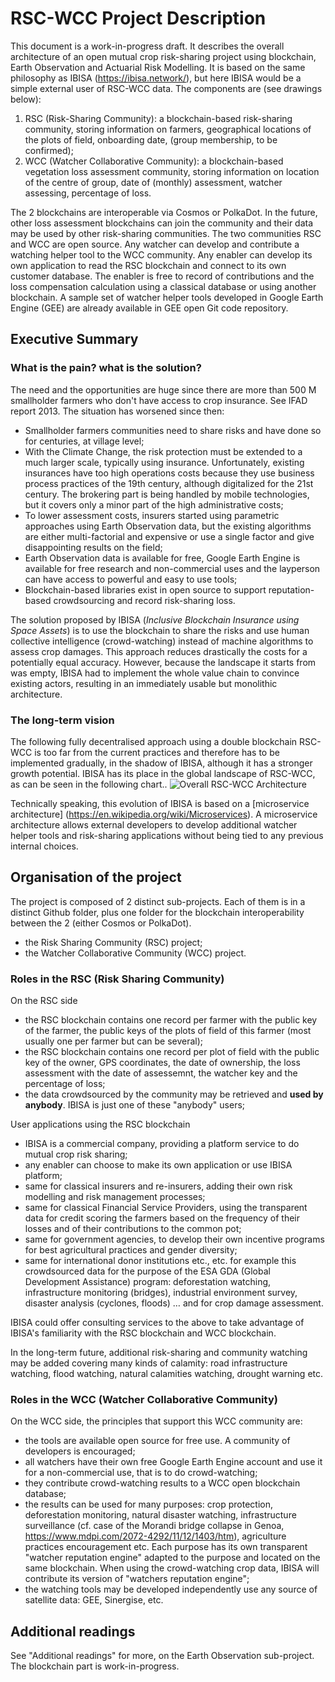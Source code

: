 # RSC-WCC Project Description
This document is a work-in-progress draft. It describes the overall architecture of an open mutual crop risk-sharing project using blockchain, Earth Observation and Actuarial Risk Modelling. It is based on the same philosophy as IBISA (https://ibisa.network/), but here IBISA would be a simple external user of RSC-WCC data. The components are (see drawings below):

1. RSC (Risk-Sharing Community): a blockchain-based risk-sharing community, storing information on farmers, geographical locations of  the plots of field, onboarding date, (group membership, to be confirmed);
2. WCC (Watcher Collaborative Community): a blockchain-based vegetation loss assessment community, storing information on location of the centre of group, date of (monthly) assessment, watcher assessing, percentage of loss.

The 2 blockchains are interoperable via Cosmos or PolkaDot. In the future, other loss assessment blockchains can join the community and their data may be used by other risk-sharing communities. The two communities RSC and WCC are open source. Any watcher can develop and contribute a watching helper tool to the WCC community. Any enabler can develop its own application to read the RSC blockchain and connect to its own customer database. The enabler is free to record of contributions and the loss compensation calculation using a classical database or using another blockchain. A sample set of watcher helper tools developed in Google Earth Engine (GEE) are already available in GEE open Git code repository.

## Executive Summary
### What is the pain? what is the solution?
The need and the opportunities are huge since there are more than 500 M smallholder farmers who don't have access to crop insurance. See IFAD report 2013. The situation has worsened since then:
* Smallholder farmers communities need to share risks and have done so for centuries, at village level;
* With the Climate Change, the risk protection must be extended to a much larger scale, typically using insurance. Unfortunately, existing insurances have too high operations costs because they use business process practices of the 19th century, although digitalized for the 21st century. The brokering part is being handled by mobile technologies, but it covers only a minor part of the high administrative costs;
* To lower assessment costs, insurers started using parametric approaches using Earth Observation data, but the existing algorithms are either multi-factorial and expensive or use a single factor and give disappointing results on the field;
* Earth Observation data is available for free, Google Earth Engine is available for free research and non-commercial uses and the layperson can have access to powerful and easy to use tools;
* Blockchain-based libraries exist in open source to support reputation-based crowdsourcing and record risk-sharing loss.

The solution proposed by IBISA (_Inclusive Blockchain Insurance using Space Assets_) is to use the blockchain to share the risks and use human collective intelligence (crowd-watching) instead of machine algorithms to assess crop damages. This approach reduces drastically the costs for a potentially equal accuracy. However, because the landscape it starts from was empty, IBISA had to implement the whole value chain to convince existing actors, resulting in an immediately usable but monolithic architecture. 
### The long-term vision
The following fully decentralised approach using a double blockchain RSC-WCC is too far from the current practices and therefore has to be implemented gradually, in the shadow of IBISA, although it has a stronger growth potential. IBISA has its place in the global landscape of RSC-WCC, as can be seen in the following chart.. ![Overall RSC-WCC Architecture](https://raw.githubusercontent.com/kvutien/Top-Level/master/common/images/20200717%20RSC-WCC%20Overall%20Architecture.png)

Technically speaking, this evolution of IBISA is based on a [microservice architecture] (https://en.wikipedia.org/wiki/Microservices). A microservice architecture allows external developers to develop additional watcher helper tools  and risk-sharing applications without being tied to any previous internal choices.

## Organisation of the project
The project is composed of 2 distinct sub-projects. Each of them is in a distinct Github folder, plus one folder for the blockchain interoperability between the 2 (either Cosmos or PolkaDot).
* the Risk Sharing Community (RSC) project;
* the Watcher Collaborative Community (WCC) project.

### Roles in the RSC (Risk Sharing Community)
On the RSC side
* the RSC blockchain contains one record per farmer with the public key of the farmer, the public keys of the plots of field of this farmer (most usually one per farmer but can be  several);
* the RSC blockchain contains one record per plot of field with the public key of the owner, GPS coordinates, the date of ownership, the loss assessment with the date of assessemnt, the watcher key and the percentage of loss;
* the data crowdsourced by the community may be retrieved and **used by anybody**. IBISA is just one of these "anybody" users;

User applications using  the RSC blockchain
* IBISA is a commercial company, providing a platform service to do mutual crop risk sharing;
* any enabler can choose to make its own application or use IBISA platform;
* same for classical insurers and re-insurers, adding their own risk modelling and risk management processes;
* same for classical  Financial Service Providers, using the transparent data for credit scoring the farmers based on the frequency of their losses and of their contributions to the common pot;
* same for government agencies, to develop their own incentive programs  for best agricultural practices and gender diversity;
* same for international donor institutions etc., etc. for example this crowdsourced data for the purpose of the ESA GDA (Global Development Assistance) program: deforestation watching, infrastructure monitoring (bridges), industrial environment survey, disaster analysis (cyclones, floods) … and for crop damage assessment.

IBISA could offer consulting services to the above to take advantage of IBISA's familiarity with the RSC blockchain and WCC blockchain.

In the long-term future, additional risk-sharing and community watching may be added covering many kinds of calamity: road infrastructure watching, flood watching, natural calamities watching, drought warning etc.

### Roles in the WCC (Watcher Collaborative Community)
On the WCC side, the principles that support this WCC community are:
* the tools are available open source for free use. A community of developers is encouraged;
* all watchers have their own free Google Earth Engine account and use it for a non-commercial use, that is to do crowd-watching;
* they contribute crowd-watching results to a WCC open blockchain database;
*	the results can be used for many purposes: crop protection, deforestation monitoring, natural disaster watching, infrastructure surveillance (cf. case of the Morandi bridge collapse in Genoa, https://www.mdpi.com/2072-4292/11/12/1403/htm), agriculture practices encouragement etc. Each purpose has its own transparent "watcher reputation engine" adapted to the purpose and located on the same blockchain. When using the crowd-watching crop data, IBISA will contribute its version of "watchers reputation engine";
* the watching tools may be developed independently use any source of satellite data: GEE, Sinergise, etc.

## Additional readings
See "Additional readings" for more, on the Earth Observation sub-project. The blockchain part is work-in-progress.
